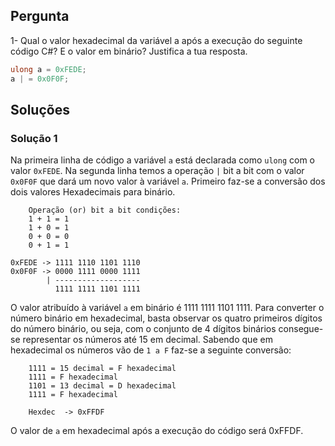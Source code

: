 ## Pergunta

1- Qual o valor hexadecimal da variável a após a execução do seguinte código 
C#? E o valor em binário? Justifica a tua resposta.

```cs
ulong a = 0xFEDE;
a | = 0x0F0F;
```

## Soluções

### Solução 1

Na primeira linha de código a variável `a` está declarada como `ulong` com o
valor `0xFEDE`.
Na segunda linha temos a operação `|` bit a bit com o valor `0x0F0F` que dará 
um novo valor à variável `a`. Primeiro faz-se a conversão dos dois valores
Hexadecimais para binário.

```text
	Operação (or) bit a bit condições:
	1 + 1 = 1
	1 + 0 = 1
	0 + 0 = 0
	0 + 1 = 1

0xFEDE -> 1111 1110 1101 1110
0x0F0F -> 0000 1111 0000 1111
		| -------------------
		  1111 1111 1101 1111
```

O valor atribuído à variável `a` em binário é 1111 1111 1101 1111.
Para converter o número binário em hexadecimal, basta observar os quatro
primeiros dígitos do número binário, ou seja, com o conjunto de 4 dígitos 
binários consegue-se representar os números até 15 em decimal.
Sabendo que em hexadecimal os números vão de `1 a F` faz-se a seguinte
conversão:

```text
	1111 = 15 decimal = F hexadecimal
	1111 = F hexadecimal
	1101 = 13 decimal = D hexadecimal
	1111 = F hexadecimal
	
	Hexdec	-> 0xFFDF
```

O valor de `a` em hexadecimal após a execução do código será 0xFFDF.